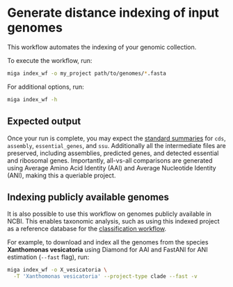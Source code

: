 # Generate distance indexing of input genomes

This workflow automates the indexing of your genomic collection.

To execute the workflow, run:

```bash
miga index_wf -o my_project path/to/genomes/*.fasta
```

For additional options, run:

```bash
miga index_wf -h
```

## Expected output

Once your run is complete, you may expect the [standard summaries](summaries.md)
for `cds`, `assembly`, `essential_genes`, and `ssu`.
Additionally all the intermediate files are preserved, including assemblies,
predicted genes, and detected essential and ribosomal genes.
Importantly, all-vs-all comparisons are generated using
Average Amino Acid Identity (AAI) and Average Nucleotide Identity (ANI),
making this a queriable project.

## Indexing publicly available genomes

It is also possible to use this workflow on genomes publicly available in NCBI.
This enables taxonomic analysis, such as using this indexed project as a
reference database for the [classification workflow](classify_wf.md).

For example, to download and index all the genomes from the species
**Xanthomonas vesicatoria** using Diamond for AAI and FastANI for ANI
estimation (`--fast` flag), run:

```bash
miga index_wf -o X_vesicatoria \
  -T 'Xanthomonas vesicatoria' --project-type clade --fast -v
```

